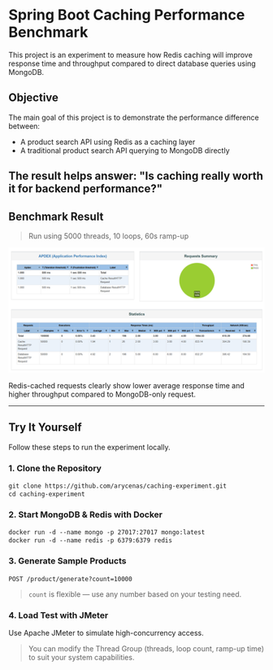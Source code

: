 # Spring Boot Caching Performance Benchmark

This project is an experiment to measure how Redis caching will improve response time and throughput
compared to direct database queries using MongoDB.

## Objective

The main goal of this project is to demonstrate the performance difference between:

- A product search API using Redis as a caching layer
- A traditional product search API querying to MongoDB directly

The result helps answer:
**"Is caching really worth it for backend performance?"**
---

## Benchmark Result

> Run using 5000 threads, 10 loops, 60s ramp-up

![Benchmark Screenshot](img.png)

Redis-cached requests clearly show lower average response time and higher throughput compared to
MongoDB-only request.

---

## Try It Yourself

Follow these steps to run the experiment locally.

### 1. Clone the Repository

```
git clone https://github.com/arycenas/caching-experiment.git
cd caching-experiment
```

### 2. Start MongoDB & Redis with Docker

```
docker run -d --name mongo -p 27017:27017 mongo:latest
docker run -d --name redis -p 6379:6379 redis
```

### 3. Generate Sample Products

```http request
POST /product/generate?count=10000
```

> `count` is flexible — use any number based on your testing need.

### 4. Load Test with JMeter

Use Apache JMeter to simulate high-concurrency access.
> You can modify the Thread Group (threads, loop count, ramp-up time) to suit your system
> capabilities.